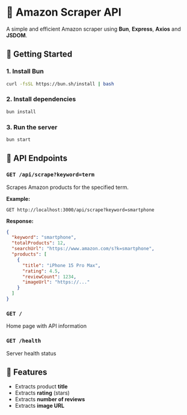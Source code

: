 # 🛒 Amazon Scraper API

A simple and efficient Amazon scraper using **Bun**, **Express**, **Axios** and **JSDOM**.

## 🚀 Getting Started

### 1. Install Bun
```bash
curl -fsSL https://bun.sh/install | bash
```

### 2. Install dependencies
```bash
bun install
```

### 3. Run the server
```bash
bun start
```

## 📡 API Endpoints

### `GET /api/scrape?keyword=term`

Scrapes Amazon products for the specified term.

**Example:**
```
GET http://localhost:3000/api/scrape?keyword=smartphone
```

**Response:**
```json
{
  "keyword": "smartphone",
  "totalProducts": 12,
  "searchUrl": "https://www.amazon.com/s?k=smartphone",
  "products": [
    {
      "title": "iPhone 15 Pro Max",
      "rating": 4.5,
      "reviewCount": 1234,
      "imageUrl": "https://..."
    }
  ]
}
```

### `GET /` 
Home page with API information

### `GET /health`
Server health status

## 🎯 Features

- Extracts product **title**
- Extracts **rating** (stars)
- Extracts **number of reviews**
- Extracts **image URL**
